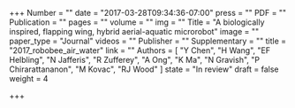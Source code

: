 +++
Number = ""
date = "2017-03-28T09:34:36-07:00"
press = ""
PDF = ""
Publication = ""
pages = ""
volume = ""
img = ""
Title = "A biologically inspired, flapping wing, hybrid aerial-aquatic microrobot"
image = ""
paper_type = "Journal"
videos = ""
Publisher = ""
Supplementary = ""
title = "2017_robobee_air_water"
link = ""
Authors = [
	"Y Chen", 
	"H Wang", 
	"EF Helbling", 
	"N Jafferis", 
	"R Zufferey", 
	"A Ong", 
	"K Ma",
	"N Gravish", 
	"P Chirarattananon", 
	"M Kovac", 
	"RJ Wood"
]
state = "In review"
draft = false
weight = 4

+++

